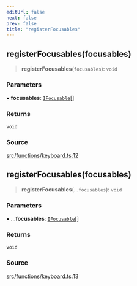 ```yaml
---
editUrl: false
next: false
prev: false
title: "registerFocusables"
---
```


## registerFocusables(focusables)

> **registerFocusables**(`focusables`): `void`

### Parameters

• **focusables**: [`IFocusable`](/api/interfaces/ifocusable/)[]

### Returns

`void`

### Source

[src/functions/keyboard.ts:12](https://github.com/relishinc/dill-pixel/blob/10f512f7f577ca5e74162827f11215b28df5ca97/src/functions/keyboard.ts#L12)

## registerFocusables(focusables)

> **registerFocusables**(...`focusables`): `void`

### Parameters

• ...**focusables**: [`IFocusable`](/api/interfaces/ifocusable/)[]

### Returns

`void`

### Source

[src/functions/keyboard.ts:13](https://github.com/relishinc/dill-pixel/blob/10f512f7f577ca5e74162827f11215b28df5ca97/src/functions/keyboard.ts#L13)
